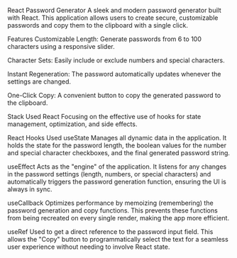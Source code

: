 React Password Generator
A sleek and modern password generator built with React. This application allows users to create secure, customizable passwords and copy them to the clipboard with a single click.

Features
Customizable Length: Generate passwords from 6 to 100 characters using a responsive slider.

Character Sets: Easily include or exclude numbers and special characters.

Instant Regeneration: The password automatically updates whenever the settings are changed.

One-Click Copy: A convenient button to copy the generated password to the clipboard.

Stack Used
React
Focusing on the effective use of hooks for state management, optimization, and side effects.

React Hooks Used
useState
Manages all dynamic data in the application. It holds the state for the password length, the boolean values for the number and special character checkboxes, and the final generated password string.

useEffect
Acts as the "engine" of the application. It listens for any changes in the password settings (length, numbers, or special characters) and automatically triggers the password generation function, ensuring the UI is always in sync.

useCallback
Optimizes performance by memoizing (remembering) the password generation and copy functions. This prevents these functions from being recreated on every single render, making the app more efficient.

useRef
Used to get a direct reference to the password input field. This allows the "Copy" button to programmatically select the text for a seamless user experience without needing to involve React state.
